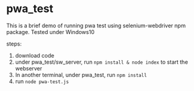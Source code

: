 # pwa_test
This is a brief demo of running pwa test using selenium-webdriver npm package.
Tested under Windows10

steps:
1. download code
2. under pwa_test/sw_server, run `npm install & node index` to start the webserver
3. In another terminal, under pwa_test, run `npm install`
4. run `node pwa-test.js`
